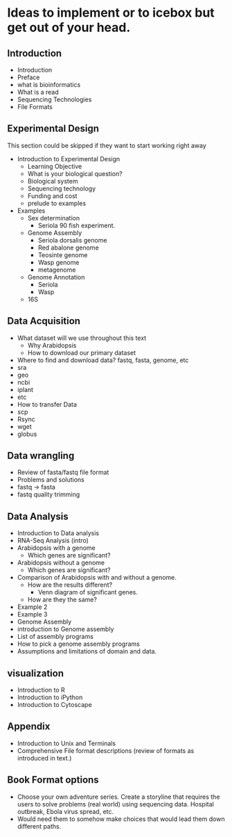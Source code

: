# Ideas to implement or to icebox but get out of your head.

## Introduction
- Introduction
 - Preface
 - what is bioinformatics
- What is a read
- Sequencing Technologies
- File Formats

## Experimental Design
This section could be skipped if they want to start working right away
- Introduction to Experimental Design
  - Learning Objective
  - What is your biological question?
  - Biological system
  - Sequencing technology
  - Funding and cost
  - prelude to examples
- Examples
  - Sex determination
    - Seriola 90 fish experiment.
  - Genome Assembly
    - Seriola dorsalis genome
    - Red abalone genome
    - Teosinte genome
    - Wasp genome
    - metagenome
  - Genome Annotation
    - Seriola
    - Wasp
  - 16S



## Data Acquisition
- What dataset will we use throughout this text
  - Why Arabidopsis
  - How to download our primary dataset
- Where to find and download data? fastq, fasta, genome, etc
 - sra
 - geo
 - ncbi
 - iplant
 - etc
- How to transfer Data
 - scp
 - Rsync
 - wget
 - globus


## Data wrangling
- Review of fasta/fastq file format
- Problems and solutions
 - fastq -> fasta
 - fastq quality trimming

## Data Analysis
- Introduction to Data analysis
- RNA-Seq Analysis (intro)
 - Arabidopsis with a genome
   - Which genes are significant?
 - Arabidopsis without a genome
   - Which genes are significant?
 - Comparison of Arabidopsis with and without a genome.
   - How are the results different?
     - Venn diagram of significant genes.
   - How are they the same?
 - Example 2
 - Example 3
- Genome Assembly
 - introduction to Genome assembly
  - List of assembly programs
  - How to pick a genome assembly programs
   - Assumptions and limitations of domain and data.





## visualization

- Introduction to R
- Introduction to iPython
- Introduction to Cytoscape

## Appendix
- Introduction to Unix and Terminals
- Comprehensive File format descriptions (review of formats as introduced in text.)




## Book Format options

- Choose your own adventure series.  Create a storyline that requires the users to solve problems (real world) using sequencing data.  Hospital outbreak, Ebola virus spread, etc.  
 - Would need them to somehow make choices that would lead them down different paths.
